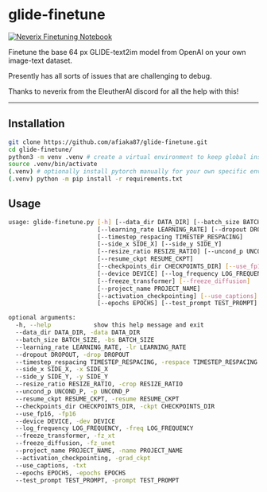 # glide-finetune

[![Neverix Finetuning Notebook](https://kaggle.com/static/images/open-in-kaggle.svg)](https://www.kaggle.com/neverix/glide-tuning)

Finetune the base 64 px GLIDE-text2im model from OpenAI on your own image-text dataset.

Presently has all sorts of issues that are challenging to debug. 

Thanks to neverix from the EleutherAI discord for all the help with this!

---

## Installation

```sh
git clone https://github.com/afiaka87/glide-finetune.git
cd glide-finetune/
python3 -m venv .venv # create a virtual environment to keep global install clean.
source .venv/bin/activate
(.venv) # optionally install pytorch manually for your own specific env first...
(.venv) python -m pip install -r requirements.txt
```

## Usage
```sh
usage: glide-finetune.py [-h] [--data_dir DATA_DIR] [--batch_size BATCH_SIZE]
                         [--learning_rate LEARNING_RATE] [--dropout DROPOUT]
                         [--timestep_respacing TIMESTEP_RESPACING]
                         [--side_x SIDE_X] [--side_y SIDE_Y]
                         [--resize_ratio RESIZE_RATIO] [--uncond_p UNCOND_P]
                         [--resume_ckpt RESUME_CKPT]
                         [--checkpoints_dir CHECKPOINTS_DIR] [--use_fp16]
                         [--device DEVICE] [--log_frequency LOG_FREQUENCY]
                         [--freeze_transformer] [--freeze_diffusion]
                         [--project_name PROJECT_NAME]
                         [--activation_checkpointing] [--use_captions]
                         [--epochs EPOCHS] [--test_prompt TEST_PROMPT]

optional arguments:
  -h, --help            show this help message and exit
  --data_dir DATA_DIR, -data DATA_DIR
  --batch_size BATCH_SIZE, -bs BATCH_SIZE
  --learning_rate LEARNING_RATE, -lr LEARNING_RATE
  --dropout DROPOUT, -drop DROPOUT
  --timestep_respacing TIMESTEP_RESPACING, -respace TIMESTEP_RESPACING
  --side_x SIDE_X, -x SIDE_X
  --side_y SIDE_Y, -y SIDE_Y
  --resize_ratio RESIZE_RATIO, -crop RESIZE_RATIO
  --uncond_p UNCOND_P, -p UNCOND_P
  --resume_ckpt RESUME_CKPT, -resume RESUME_CKPT
  --checkpoints_dir CHECKPOINTS_DIR, -ckpt CHECKPOINTS_DIR
  --use_fp16, -fp16
  --device DEVICE, -dev DEVICE
  --log_frequency LOG_FREQUENCY, -freq LOG_FREQUENCY
  --freeze_transformer, -fz_xt
  --freeze_diffusion, -fz_unet
  --project_name PROJECT_NAME, -name PROJECT_NAME
  --activation_checkpointing, -grad_ckpt
  --use_captions, -txt
  --epochs EPOCHS, -epochs EPOCHS
  --test_prompt TEST_PROMPT, -prompt TEST_PROMPT

```

